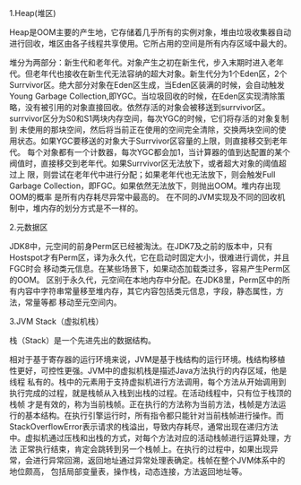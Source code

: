 1.Heap(堆区)

Heap是OOM主要的产生地，它存储着几乎所有的实例对象，堆由垃圾收集器自动进行回收，堆区由各子线程共享使用。它所占用的空间是所有内存区域中最大的。

堆分为两部分：新生代和老年代。对象产生之初在新生代，步入末期时进入老年代。但老年代也接收在新生代无法容纳的超大对象。新生代分为1个Eden区，2个
Surrvivor区。绝大部分对象在Eden区生成，当Eden区装满的时候，会自动触发Young Garbage Collection,即YGC。当垃圾回收的时候，在Eden区实现清除策
略，没有被引用的对象直接回收。依然存活的对象会被移送到surrvivor区。surrvivor区分为S0和S1两块内存空间，每次YGC的时候，它们将存活的对象复制到
未使用的那块空间，然后将当前正在使用的空间完全清除，交换两块空间的使用状态。如果YGC要移送的对象大于Surrvivor区容量的上限，则直接移交到老年代。
每个对象都有一个计数器，每次YGC都会加1，当计算器的值到达配置的某个阀值时，直接移交到老年代。如果Surrvivor区无法放下，或者超大对象的阈值超过上
限，则尝试在老年代中进行分配；如果老年代也无法放下，则会触发Full Garbage Collection，即FGC。如果依然无法放下，则抛出OOM。堆内存出现OOM的概率
是所有内存耗尽异常中最高的。
在不同的JVM实现及不同的回收机制中，堆内存的划分方式是不一样的。

2.元数据区

JDK8中，元空间的前身Perm区已经被淘汰。在JDK7及之前的版本中，只有Hostspot才有Perm区，译为永久代，它在启动时固定大小，很难进行调优，并且FGC时会
移动类元信息。在某些场景下，如果动态加载类过多，容易产生Perm区的OOM。
区别于永久代，元空间在本地内存中分配。在JDK8里，Perm区中的所有内容中字符串常量移至堆内存，其它内容包括类元信息，字段，静态属性，方法，常量等都
移动至元空间内。

3.JVM Stack（虚拟机栈）

栈（Stack）是一个先进先出的数据结构。

相对于基于寄存器的运行环境来说，JVM是基于栈结构的运行环境。栈结构移植性更好，可控性更强。JVM中的虚拟机栈是描述Java方法执行的内存区域，他是线程
私有的。栈中的元素用于支持虚拟机进行方法调用，每个方法从开始调用到执行完成的过程，就是栈帧从入栈到出栈的过程。在活动线程中，只有位于栈顶的栈帧
才是有效的，称为当前栈帧。正在执行的方法称为当前方法，栈帧是方法运行的基本结构。在执行引擎运行时，所有指令都只能针对当前栈帧进行操作。而StackOverflowError表示请求的栈溢出，导致内存耗尽，通常出现在递归方法中。虚拟机通过压栈和出栈的方式，对每个方法对应的活动栈帧进行运算处理，方法
正常执行结束，肯定会跳转到另一个栈帧上。在执行的过程中，如果出现异常，会进行异常回溯，返回地址通过异常处理表确定。栈帧在整个JVM体系中的地位颇高，
包括局部变量表，操作栈，动态连接，方法返回地址等。
